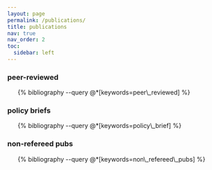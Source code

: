 ```yaml
---
layout: page
permalink: /publications/
title: publications
nav: true
nav_order: 2
toc:
  sidebar: left
---
```

<!-- _pages/publications.md -->
<div class="publications">

<h3>peer-reviewed</h3>
<ul>
{% bibliography --query @*[keywords=peer\_reviewed] %}
</ul>
</div>

<div class="publications">

<h3>policy briefs</h3>
<ul>
{% bibliography --query @*[keywords=policy\_brief] %}
</ul>

<h3>non-refereed pubs</h3>
<ul>
{% bibliography --query @*[keywords=non\_refereed\_pubs] %}
</ul>

</div>
